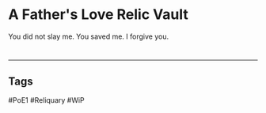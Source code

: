 # A Father's Love Relic Vault
You did not slay me.
You saved me.
I forgive you.

#
---
## Tags
#PoE1 
#Reliquary 
#WiP 